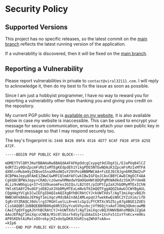 # Security Policy

## Supported Versions

This project has no specific releases, so the latest commit on the [main branch](https://github.com/viral32111/LocationSharing/tree/main) reflects the latest running version of the application.

If a vulnerability is discovered, then it will be fixed on the [main branch](https://github.com/viral32111/LocationSharing/tree/main).

## Reporting a Vulnerability

Please report vulnerabilities in private to `contact@viral32111.com`. I will reply to acknowledge it, then do my best to fix the issue as soon as possible.

Since I am just a hobbyist programmer, I have no way to reward you for reporting a vulnerability other than thanking you and giving you credit on the repository.

My current PGP public key is [available on my website](https://viral32111.com/public.txt), it is also available below in case my website is inaccessible. This can be used to encrypt your message for secure communication, ensure to attach your own public key in your first message so that I may respond securely too.

The key's fingerprint is: `2440 B426 09FA 4516 4D77 6C4F F020 4F59 A25E A72F`.

```
-----BEGIN PGP PUBLIC KEY BLOCK-----

mDMEYTVlQRYJKwYBBAHaRw8BAQdA4FAFKpOdcgCxypqt9dJDgX1L/EJaPUq84lCZ
6dRfZiy0QnZpcmFsMzIxMTEgKEdpdEh1YikgPDE5NTEwNDAzK3ZpcmFsMzIxMTFA
dXNlcnMubm9yZXBseS5naXRodWIuY29tPoiWBBMWCAA+FiEEJEC0Jgn6RRZNd2xP
8CBPWaJepy8FAmE1ZWwCGwMFCQlmAYAFCwkIBwIGFQoJCAsCBBYCAwECHgECF4AA
CgkQ8CBPWaJepy+CRAD/czGwnwhMNedwYQmOQeHWt8DQPgMtWAOkdz3SHJPrUm4B
ALiz9vW0Ggiq+37+52d9ueomFes3GIQs/LB2tOt/pIUPtCp2aXJhbDMyMTExIChN
YWlsKSA8Y29udGFjdEB2aXJhbDMyMTExLmNvbT6ImQQTFggAQQIbAwUJCWYBgAUL
CQgHAgYVCgkICwIEFgIDAQIeAQIXgBYhBCRAtCYJ+kUWTXdsT/AgT1miXqcvBQJh
NWWJAhkBAAoJEPAgT1miXqcvMdsBAIndAIAMLepqVJfwekKwQiNOC2YZzXim/ifD
IgRrXYZRAQCJ0dslrg37RGHluelLL8+eklcGp1LPfCRTXc95Z5LyA7g4BGE1ZUES
CisGAQQBl1UBBQEBB0B06q60R3IGyYceGVhyvbcjVf96QjtxAeFJOHq3QkmcawMB
CAeIfgQYFggAJhYhBCRAtCYJ+kUWTXdsT/AgT1miXqcvBQJhNWVBAhsMBQkJZgGA
AAoJEPAgT1miXqcvCNEA/RSc0lSGsrh4SyfpiDAaIG1+1XsFx51IxYfnKcx+m96s
AP0SKDbtAiMalxOOrekpjKZxdoSpDK0JOoRIsqZWh0fxAA==
=kIp6
-----END PGP PUBLIC KEY BLOCK-----
```
